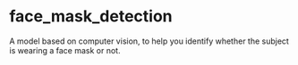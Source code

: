 # face_mask_detection
A model based on computer vision, to help you identify whether the subject is wearing a face mask or not.
